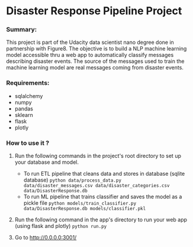 # Disaster Response Pipeline Project

### Summary:
This project is part of the Udacity data scientist nano degree done in partnership with Figure8. 
The objective is to build a NLP machine learning model accessible thru a web app to automatically classify messages describing disaster events. 
The source of the messages used to train the machine learning model are real messages coming from disaster events.

### Requirements:

- sqlalchemy
- numpy
- pandas
- sklearn
- flask
- plotly

### How to use it ?

1. Run the following commands in the project's root directory to set up your database and model.

    - To run ETL pipeline that cleans data and stores in database (sqlite database)
        `python data/process_data.py data/disaster_messages.csv data/disaster_categories.csv data/DisasterResponse.db`
    - To run ML pipeline that trains classifier and saves the model as a pickle file
        `python models/train_classifier.py data/DisasterResponse.db models/classifier.pkl`

2. Run the following command in the app's directory to run your web app (using flask and plotly)
    `python run.py`

3. Go to http://0.0.0.0:3001/



